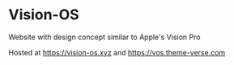 # Vision-OS

Website with design concept similar to Apple's Vision Pro

Hosted at https://vision-os.xyz and https://vos.theme-verse.com
